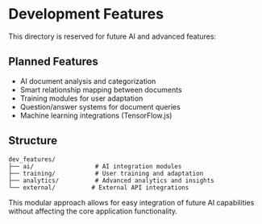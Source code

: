 
# Development Features

This directory is reserved for future AI and advanced features:

## Planned Features
- AI document analysis and categorization
- Smart relationship mapping between documents
- Training modules for user adaptation
- Question/answer systems for document queries
- Machine learning integrations (TensorFlow.js)

## Structure
```
dev_features/
├── ai/                 # AI integration modules
├── training/           # User training and adaptation
├── analytics/          # Advanced analytics and insights
└── external/          # External API integrations
```

This modular approach allows for easy integration of future AI capabilities without affecting the core application functionality.
